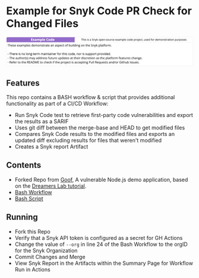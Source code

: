 # Example for Snyk Code PR Check for Changed Files

![snyk-oss-category](https://github.com/snyk-labs/oss-images/blob/main/oss-example.jpg)

## Features
This repo contains a BASH workflow & script that provides additional functionality as part of a CI/CD Workflow:
* Run Snyk Code test to retrieve first-party code vulnerabilities and export the results as a SARIF
* Uses git diff between the merge-base and HEAD to get modified files
* Compares Snyk Code results to the modified files and exports an updated diff excluding results for files that weren't modified
* Creates a Snyk report Artifact

## Contents
* Forked Repo from [Goof](https://github.com/snyk-labs/nodejs-goof), A vulnerable Node.js demo application, based on the [Dreamers Lab tutorial](http://dreamerslab.com/blog/en/write-a-todo-list-with-express-and-mongodb/).
* [Bash Workflow](/.github/workflows/snyk-code-diff-pr-check.yml)
* [Bash Script](/.github/scripts/codeprcheck.sh)

## Running
* Fork this Repo
* Verify that a Snyk API token is configured as a secret for GH Actions
* Change the value of `--org` in line 24 of the Bash Workflow to the orgID for the Snyk Organization
* Commit Changes and Merge 
* View Snyk Report in the Artifacts within the Summary Page for Workflow Run in Actions
